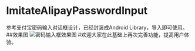 # ImitateAlipayPasswordInput
参考支付宝密码输入对话框设计，已经封装成Android Library，导入即可使用。
##效果图
![密码输入框效果图](http://upload-images.jianshu.io/upload_images/1743063-a16c1bf59caf5d41.gif?imageMogr2/auto-orient/strip)
#欢迎大家在此基础上再次完善功能，提高用户体验。
